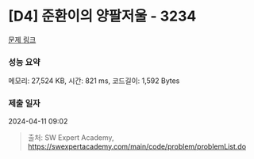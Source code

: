 # [D4] 준환이의 양팔저울 - 3234 

[문제 링크](https://swexpertacademy.com/main/code/problem/problemDetail.do?contestProbId=AWAe7XSKfUUDFAUw) 

### 성능 요약

메모리: 27,524 KB, 시간: 821 ms, 코드길이: 1,592 Bytes

### 제출 일자

2024-04-11 09:02



> 출처: SW Expert Academy, https://swexpertacademy.com/main/code/problem/problemList.do